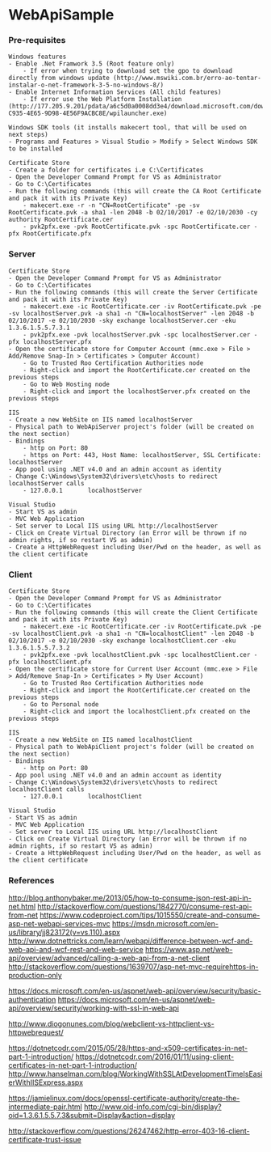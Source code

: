 # WebApiSample

### Pre-requisites
	Windows features
	- Enable .Net Framwork 3.5 (Root feature only)
		- If error when trying to download set the gpo to download directly from windows update (http://www.mswiki.com.br/erro-ao-tentar-instalar-o-net-framework-3-5-no-windows-8/)
	- Enable Internet Information Services (All child features)
		- If error use the Web Platform Installation (http://177.205.9.201/pdata/a6c5d0a0008dd3e4/download.microsoft.com/download/F/4/2/F42AB12D-C935-4E65-9D98-4E56F9ACBC8E/wpilauncher.exe)
	
	Windows SDK tools (it installs makecert tool, that will be used on next steps)
	- Programs and Features > Visual Studio > Modify > Select Windows SDK to be installed
	
	Certificate Store
	- Create a folder for certificates i.e C:\Certificates
	- Open the Developer Command Prompt for VS as Administrator
	- Go to C:\Certificates
	- Run the following commands (this will create the CA Root Certificate and pack it with its Private Key)
		- makecert.exe -r -n "CN=RootCertificate" -pe -sv RootCertificate.pvk -a sha1 -len 2048 -b 02/10/2017 -e 02/10/2030 -cy authority RootCertificate.cer
		- pvk2pfx.exe -pvk RootCertificate.pvk -spc RootCertificate.cer -pfx RootCertificate.pfx
		
### Server
	Certificate Store
	- Open the Developer Command Prompt for VS as Administrator
	- Go to C:\Certificates
	- Run the following commands (this will create the Server Certificate and pack it with its Private Key)
		- makecert.exe -ic RootCertificate.cer -iv RootCertificate.pvk -pe -sv localhostServer.pvk -a sha1 -n "CN=localhostServer" -len 2048 -b 02/10/2017 -e 02/10/2030 -sky exchange localhostServer.cer -eku 1.3.6.1.5.5.7.3.1
		- pvk2pfx.exe -pvk localhostServer.pvk -spc localhostServer.cer -pfx localhostServer.pfx
	- Open the certificate store for Computer Account (mmc.exe > File > Add/Remove Snap-In > Certificates > Computer Account)
		- Go to Trusted Roo Certification Authorities node
		- Right-click and import the RootCertificate.cer created on the previous steps
		- Go to Web Hosting node
		- Right-click and import the localhostServer.pfx created on the previous steps
	
	IIS
	- Create a new WebSite on IIS named localhostServer
	- Physical path to WebApiServer project's folder (will be created on the next section)
	- Bindings
		- http on Port: 80
		- https on Port: 443, Host Name: localhostServer, SSL Certificate: localhostServer
	- App pool using .NET v4.0 and an admin account as identity
	- Change C:\Windows\System32\drivers\etc\hosts to redirect localhostServer calls
		- 127.0.0.1       localhostServer

	Visual Studio
	- Start VS as admin
	- MVC Web Application
	- Set server to Local IIS using URL http://localhostServer
	- Click on Create Virtual Directory (an Error will be thrown if no admin rights, if so restart VS as admin)
	- Create a HttpWebRequest including User/Pwd on the header, as well as the client certificate		
		
### Client
	Certificate Store
	- Open the Developer Command Prompt for VS as Administrator
	- Go to C:\Certificates
	- Run the following commands (this will create the Client Certificate and pack it with its Private Key)
		- makecert.exe -ic RootCertificate.cer -iv RootCertificate.pvk -pe -sv localhostClient.pvk -a sha1 -n "CN=localhostClient" -len 2048 -b 02/10/2017 -e 02/10/2030 -sky exchange localhostClient.cer -eku 1.3.6.1.5.5.7.3.2
		- pvk2pfx.exe -pvk localhostClient.pvk -spc localhostClient.cer -pfx localhostClient.pfx
	- Open the certificate store for Current User Account (mmc.exe > File > Add/Remove Snap-In > Certificates > My User Account)
		- Go to Trusted Roo Certification Authorities node
		- Right-click and import the RootCertificate.cer created on the previous steps
		- Go to Personal node
		- Right-click and import the localhostClient.pfx created on the previous steps
	
	IIS
	- Create a new WebSite on IIS named localhostClient
	- Physical path to WebApiClient project's folder (will be created on the next section)
	- Bindings
		- http on Port: 80
	- App pool using .NET v4.0 and an admin account as identity
	- Change C:\Windows\System32\drivers\etc\hosts to redirect localhostClient calls
		- 127.0.0.1       localhostClient

	Visual Studio
	- Start VS as admin
	- MVC Web Application
	- Set server to Local IIS using URL http://localhostClient
	- Click on Create Virtual Directory (an Error will be thrown if no admin rights, if so restart VS as admin)
	- Create a HttpWebRequest including User/Pwd on the header, as well as the client certificate

### References

http://blog.anthonybaker.me/2013/05/how-to-consume-json-rest-api-in-net.html
http://stackoverflow.com/questions/1842770/consume-rest-api-from-net
https://www.codeproject.com/tips/1015550/create-and-consume-asp-net-webapi-services-mvc
https://msdn.microsoft.com/en-us/library/jj823172(v=vs.110).aspx
http://www.dotnettricks.com/learn/webapi/difference-between-wcf-and-web-api-and-wcf-rest-and-web-service
https://www.asp.net/web-api/overview/advanced/calling-a-web-api-from-a-net-client
http://stackoverflow.com/questions/1639707/asp-net-mvc-requirehttps-in-production-only

https://docs.microsoft.com/en-us/aspnet/web-api/overview/security/basic-authentication
https://docs.microsoft.com/en-us/aspnet/web-api/overview/security/working-with-ssl-in-web-api

http://www.diogonunes.com/blog/webclient-vs-httpclient-vs-httpwebrequest/

https://dotnetcodr.com/2015/05/28/https-and-x509-certificates-in-net-part-1-introduction/
https://dotnetcodr.com/2016/01/11/using-client-certificates-in-net-part-1-introduction/
http://www.hanselman.com/blog/WorkingWithSSLAtDevelopmentTimeIsEasierWithIISExpress.aspx

https://jamielinux.com/docs/openssl-certificate-authority/create-the-intermediate-pair.html
http://www.oid-info.com/cgi-bin/display?oid=1.3.6.1.5.5.7.3&submit=Display&action=display

http://stackoverflow.com/questions/26247462/http-error-403-16-client-certificate-trust-issue